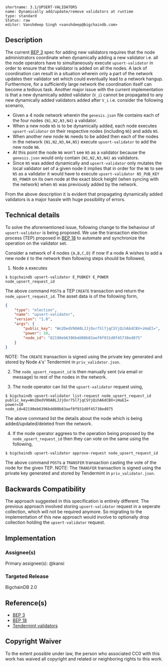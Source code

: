 ```
shortname: 3.1/UPSERT-VALIDATORS
name: Dynamically add/update/remove validators at runtime
type: standard
Status: raw
editor: Vanshdeep Singh <vanshdeep@bigchaindb.com>
```

## Description

The current [BEP 3](https://github.com/bigchaindb/BEPs/blob/master/3/README.md) spec for adding new validators requires that the node administrators coordinate when dynamically adding a new validator i.e. all the node operators have to simultaneously execute `upsert-validator` in order to ensure that the validator is added on all the nodes. A lack of coordination can result in a situation wherein only a part of the network updates their validator set which could eventually lead to a network hangup. Furthermore, for a sufficiently large network the coordination itself can become a tedious task.
Another major issue with the current implementation is that a new dynamically added validator (`V_i`) cannot be propagated to any new dynamically added validators added after `V_i` i.e. consider the following scenario,


- Given a 4 node network wherein the `genesis.json` file contains each of the four nodes `{N1,N2,N3,N4}` a validator.
- When a new node `N5` is to be dynamically added, each node executes `upsert-validator` on their respective nodes (including `N5`) and adds `N5`.
- When another new node `N6` needs to be added then each of the nodes in the network `{N1,N2,N3,N4,N5}` execute `upsert-validator` to add the new node `N6`.
- At this point the node `N6` won't see `N5` as a validator because the `genesis.json` would only contain `{N1,N2,N3,N4}` as validators.
- Since `N5` was added dynamically and `upsert-validator` only mutates the local validator set of a given node it implies that in order for the `N6` to see `N5` as a validator it would have to execute `upsert-validator N5_PUB_KEY N5_POWER` on its own node at the exact block height (when syncing with the network) when `N5` was previously added by the network.


From the above description it is evident that propagating dynamically added validators is a major hassle with huge possibility of errors.


## Technical details

To solve the aforementioned issue, following change to the behaviour of `upsert-validator` is being proposed. We use the transaction election process (TEP) proposed in [BEP 18](https://github.com/bigchaindb/BEPs/pull/44) to automate and synchronize the operation on the validator set.

Consider a network of 4 nodes `{A,B,C,D}` if now if a node A wishes to add a new node `E` to the network then following steps should be followed,

1. Node `A` executes

```
$ bigchaindb upsert-validator E_PUBKEY E_POWER
node_upsert_request_id
```

The above command `POST`s a TEP `CREATE` transaction and return the `node_upsert_request_id`. The asset data is of the following form,
```json
{
    "type": "election",
    "name": "upsert-validator",
    "version": "1.0",
    "args": {
        "public_key": "Wn2DedV9OA0LJJjOxr7Sl7jqCSYjQihA6dCBX+iHaEI=",
        "power": 10,
        "node_id": "82190eb6396bdd80b83aef0f931d0f45738ed075"
    }
}
```

NOTE: The `CREATE` transaction is signed using the private key generated and stored by Node `A`'s' Tendermint in `priv_validator.json`.


2. The `node_upsert_request_id` is then manually sent (via email or message) to rest of the nodes in the network.

3. The node operator can list the `upsert-validator` request using,

```
$ bigchaindb upsert-validator list-request node_upsert_request_id
public_key=Wn2DedV9OA0LJJjOxr7Sl7jqCSYjQihA6dCBX+iHaEI=
power=10
node_id=82190eb6396bdd80b83aef0f931d0f45738ed075
```

The above command list the details about the node which is being added/updated/deleted from the network.

4. If the node operator aggrees to the operation being proposed by the `node_upsert_request_id` then they can vote on the same using the following,

```
$ bigchaindb upsert-validator approve-request node_upsert_request_id
```

The above command `POST`s a `TRANSFER` transaction casting the vote of the node for the given TEP.
NOTE: The `TRANSFER` transaction is signed using the private key generated and stored by Tendermint in `priv_validator.json`.


## Backwards Compatibility 
The approach suggested in this specification is entirely different. The previous approach involved storing `upsert-validator` request in a seperate collection, which will not be required anymore. So migrating to the implementation of this new approach would involve to optionally drop collection holding the `upsert-validator` request.


## Implementation

### Assignee(s)
Primary assignee(s): @kansi

### Targeted Release
BigchainDB 2.0


## Reference(s)
- [BEP 3](https://github.com/bigchaindb/BEPs/blob/master/3/README.md)
- [BEP 18](https://github.com/bigchaindb/BEPs/pull/44)
- [Tendermint validators](http://tendermint.readthedocs.io/en/master/specification/validators.html)


## Copyright Waiver
To the extent possible under law, the person who associated CC0 with this work has waived all copyright and related or neighboring rights to this work.
